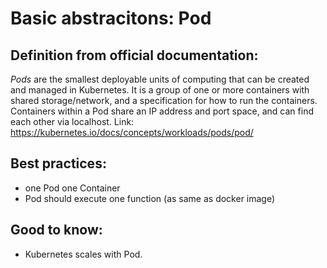 # Basic abstracitons: Pod

## Definition from official documentation:
_Pods_ are the smallest deployable units of computing that can be created and managed in Kubernetes. It is a group of one or more containers with shared storage/network, and a specification for how to run the containers. Containers within a Pod share an IP address and port space, and can find each other via localhost.
Link: https://kubernetes.io/docs/concepts/workloads/pods/pod/

## Best practices:
- one Pod one Container
- Pod should execute one function (as same as docker image)

## Good to know:
- Kubernetes scales with Pod.

